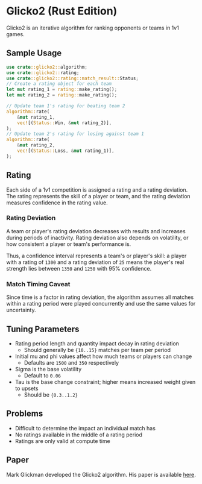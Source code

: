 # Glicko2 (Rust Edition)

Glicko2 is an iterative algorithm for ranking opponents or teams in 1v1 games.

## Sample Usage

```rust
use crate::glicko2::algorithm;
use crate::glicko2::rating;
use crate::glicko2::rating::match_result::Status;
// Create a rating object for each team
let mut rating_1 = rating::make_rating();
let mut rating_2 = rating::make_rating();

// Update team 1's rating for beating team 2
algorithm::rate(
    &mut rating_1,
    vec![(Status::Win, &mut rating_2)],
);
// Update team 2's rating for losing against team 1
algorithm::rate(
    &mut rating_2,
    vec![(Status::Loss, &mut rating_1)],
);
```

## Rating

Each side of a 1v1 competition is assigned a rating and a rating deviation. The rating represents the skill of a player or team, and the rating deviation measures confidence in the rating value.

### Rating Deviation

A team or player's rating deviation decreases with results and increases during periods of inactivity. Rating deviation also depends on volatility, or how consistent a player or team's performance is.

Thus, a confidence interval represents a team's or player's skill: a player with a rating of `1300` and a rating deviation of `25` means the player's real strength lies between `1350` and `1250` with 95% confidence.

### Match Timing Caveat

Since time is a factor in rating deviation, the algorithm assumes all matches within a rating period were played concurrently and use the same values for uncertainty.

## Tuning Parameters

- Rating period length and quantity impact decay in rating deviation
  - Should generally be `{10..15}` matches per team per period
- Initial mu and phi values affect how much teams or players can change
  - Defaults are `1500` and `350` respectively
- Sigma is the base volatility
  - Default to `0.06`
- Tau is the base change constraint; higher means increased weight given to upsets
  - Should be `{0.3..1.2}`

## Problems

- Difficult to determine the impact an individual match has
- No ratings available in the middle of a rating period
- Ratings are only valid at compute time

## Paper

Mark Glickman developed the Glicko2 algorithm. His paper is available [here](http://www.glicko.net/glicko/glicko2.pdf).

